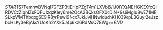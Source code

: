 $START$S7FemhwBVNqI7GFZP3tlDHpPZgT4m1LXVbj6/iJ0iYXaNEHGK3XfcQlRDVCzZiqnIZsRQFUIzqzKIey6me2OcA2BQksOFX0cDiN+9s9MgIu8wZ71MESLkpWMThbqog6E9iR8yrPewI9Ncx7JklJvIHNwiduchKH039opL3Guyr2eJzzbcHLKy3eBjAkcYUoKh2YXk5J4p6kz6RdMsQ78Wg==$END$